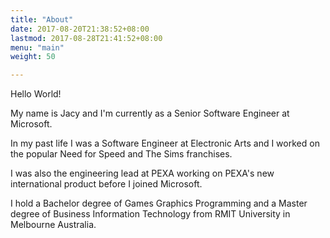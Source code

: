 ```yaml
---
title: "About"
date: 2017-08-20T21:38:52+08:00
lastmod: 2017-08-28T21:41:52+08:00
menu: "main"
weight: 50

---
```


Hello World!

My name is Jacy and I'm currently as a Senior Software Engineer at Microsoft.

In my past life I was a Software Engineer at Electronic Arts and I worked on the popular Need for Speed and The Sims franchises.

I was also the engineering lead at PEXA working on PEXA's new international product before I joined Microsoft.

I hold a Bachelor degree of Games Graphics Programming and a Master degree of Business Information Technology from RMIT University in Melbourne Australia.